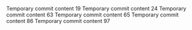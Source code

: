 Temporary commit content 19
Temporary commit content 24
Temporary commit content 63
Temporary commit content 65
Temporary commit content 86
Temporary commit content 97
